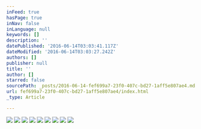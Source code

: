 ```yaml
---
inFeed: true
hasPage: true
inNav: false
inLanguage: null
keywords: []
description: ''
datePublished: '2016-06-14T03:03:41.117Z'
dateModified: '2016-06-14T03:03:27.242Z'
authors: []
publisher: null
title: ''
author: []
starred: false
sourcePath: _posts/2016-06-14-fef699a7-23f0-407c-bd27-1aff5e807ae4.md
url: fef699a7-23f0-407c-bd27-1aff5e807ae4/index.html
_type: Article

---
```

![](https://the-grid-user-content.s3-us-west-2.amazonaws.com/2274dd31-098a-40e7-a8bd-eee980f0465c.jpg)
![](https://the-grid-user-content.s3-us-west-2.amazonaws.com/86fe7ac0-75db-4917-b445-78722da8b113.jpg)
![](https://the-grid-user-content.s3-us-west-2.amazonaws.com/185aabc0-5349-47ad-b925-e42500f4eedf.jpg)
![](https://the-grid-user-content.s3-us-west-2.amazonaws.com/163df5ab-9be2-4cac-ad98-497545ef05ae.jpg)
![](https://the-grid-user-content.s3-us-west-2.amazonaws.com/0fcdac1f-8be5-4608-be3c-ba8637d531e0.jpg)
![](https://the-grid-user-content.s3-us-west-2.amazonaws.com/b6fcca0b-c4b1-4a46-9a04-4f6168654e2c.jpg)
![](https://the-grid-user-content.s3-us-west-2.amazonaws.com/6b536fa8-05d5-4a5d-a62b-f32942e68094.jpg)
![](https://the-grid-user-content.s3-us-west-2.amazonaws.com/a996cb0b-d2c0-40ac-a3b3-b2c4b4b1eb90.jpg)
![](https://the-grid-user-content.s3-us-west-2.amazonaws.com/bb4f41b1-6a17-4887-8fad-c56345bb62c1.jpg)